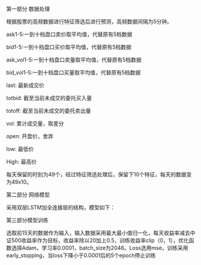 第一部分 数据处理

根据股票的高频数据进行特征筛选后进行预测，高频数据间隔为5分钟。

ask1-5:一到十档盘口卖价取平均值，代替原有5档数据

bid1-5:一到十档盘口买价取平均值，代替原有5档数据

ask_vol1-5:一到十档盘口卖量取平均值，代替原有5档数据

bid_vol1-5:一到十档盘口买量取平均值，代替原有5档数据

last: 		最新成交价

totbid: 	截至当前未成交的委托买入量

totoff: 	截至当前未成交的委托卖出量

vol: 		累计成交量，取差分

open:	开盘价，舍弃

low:		最低价

High: 	最高价

每天保留的时刻为49个，经过特征筛选处理后，保留下10个特征，每天的数据变为49x10。

第二部分 网络模型

采用双层LSTM加全连接层的结构，模型如下：

第三部分模型训练

选取前15天的数据作为输入，输入数据采用最大最小值归一化，每天收益率减去中证500收益率作为目标，收益率除以20加上0.5，训练收益率clip（0，1），优化函数选择Adam，学习率0.0001，batch_size为2048。Loss选用mse，训练采用early_stopping，当loss下降小于0.0001后的5个epoch停止训练

